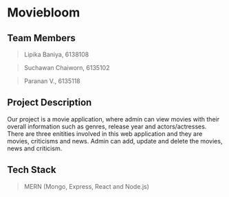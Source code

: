 # Moviebloom

## Team Members
> Lipika Baniya, 6138108

> Suchawan Chaiworn, 6135102

> Paranan V., 6135118

## Project Description
Our project is a movie application, where admin can view movies with their overall information such as genres, release year and actors/actresses. There are three enitities involved in this web application and they are movies, criticisms and news. Admin can add, update and delete the movies, news and criticism. 

## Tech Stack 
> MERN (Mongo, Express, React and Node.js)






